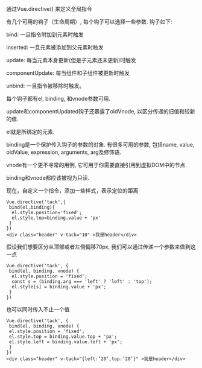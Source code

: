通过Vue.directive() 来定义全局指令

有几个可用的钩子（生命周期）, 每个钩子可以选择一些参数. 钩子如下:

bind: 一旦指令附加到元素时触发

inserted: 一旦元素被添加到父元素时触发

update: 每当元素本身更新(但是子元素还未更新)时触发

componentUpdate: 每当组件和子组件被更新时触发

unbind: 一旦指令被移除时触发。

每个钩子都有el, binding, 和vnode参数可用.

update和componentUpdated钩子还暴露了oldVnode, 以区分传递的旧值和较新的值.

el就是所绑定的元素.

binding是一个保护传入钩子的参数的对象. 有很多可用的参数, 包括name, value, oldValue, expression, arguments, arg及修饰语.

vnode有一个更不寻常的用例, 它可用于你需要直接引用到虚拟DOM中的节点.

binding和vnode都应该被视为只读.

现在，自定义一个指令，添加一些样式，表示定位的距离
```
Vue.directive('tack',{
 bind(el,binding){
  el.style.position='fixed';
  el.style.top=binding.value + 'px'
 }
})
<div class="header" v-tack="10" >我是header</div>
```
假设我们想要区分从顶部或者左侧偏移70px, 我们可以通过传递一个参数来做到这一点
```
Vue.directive('tack', {
 bind(el, binding, vnode) {
  el.style.position = 'fixed';
  const s = (binding.arg === 'left' ? 'left' : 'top');
  el.style[s] = binding.value + 'px';
 }
})
```
也可以同时传入不止一个值
```
Vue.directive('tack', {
 bind(el, binding, vnode) {
 el.style.position = 'fixed';
 el.style.top = binding.value.top + 'px';
 el.style.left = binding.value.left + 'px';
 }
})
<div class="header" v-tack="{left:’20’,top:’20’}" >我是header</div>
```
